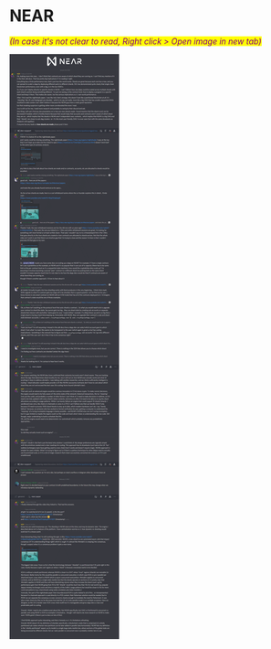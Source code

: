 # NEAR

_<mark style="color:purple;">(In case it's not clear to read, Right click > Open image in new tab)</mark>_

![](<../.gitbook/assets/NEAR SAGA - Copy.png>)
